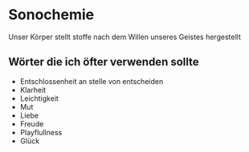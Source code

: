 # Sonochemie

Unser Körper stellt stoffe nach dem Willen unseres Geistes hergestellt
## Wörter die ich öfter verwenden sollte
- Entschlossenheit an stelle von entscheiden
- Klarheit
- Leichtigkeit
- Mut
- Liebe
- Freude
- Playflullness
- Glück